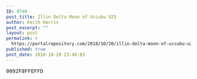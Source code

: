 ```yaml
---
ID: 8740
post_title: Illin Delta Moon of Uccubu U25
author: Keith Harris
post_excerpt: ""
layout: post
permalink: >
  https://portalrepository.com/2018/10/20/illin-delta-moon-of-uccubu-u25/
published: true
post_date: 2018-10-20 23:46:03
---
```

<pre>0092F8FFEFFD</pre>